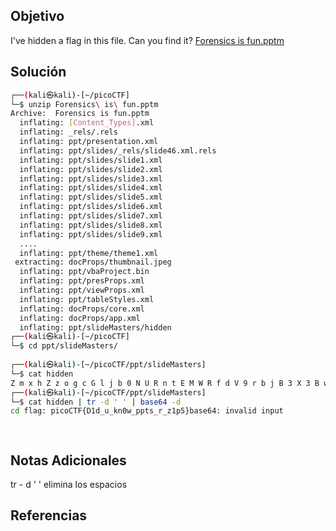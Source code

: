 ## Objetivo
I've hidden a flag in this file. Can you find it? [Forensics is fun.pptm](https://mercury.picoctf.net/static/2e739f9e0dc9f4c1556ea6b033c3ec8e/Forensics%20is%20fun.pptm)
## Solución
```bash
┌──(kali㉿kali)-[~/picoCTF]
└─$ unzip Forensics\ is\ fun.pptm
Archive:  Forensics is fun.pptm
  inflating: [Content_Types].xml     
  inflating: _rels/.rels             
  inflating: ppt/presentation.xml    
  inflating: ppt/slides/_rels/slide46.xml.rels  
  inflating: ppt/slides/slide1.xml   
  inflating: ppt/slides/slide2.xml   
  inflating: ppt/slides/slide3.xml   
  inflating: ppt/slides/slide4.xml   
  inflating: ppt/slides/slide5.xml   
  inflating: ppt/slides/slide6.xml   
  inflating: ppt/slides/slide7.xml   
  inflating: ppt/slides/slide8.xml   
  inflating: ppt/slides/slide9.xml   
  ....
  inflating: ppt/theme/theme1.xml    
 extracting: docProps/thumbnail.jpeg  
  inflating: ppt/vbaProject.bin      
  inflating: ppt/presProps.xml       
  inflating: ppt/viewProps.xml       
  inflating: ppt/tableStyles.xml     
  inflating: docProps/core.xml       
  inflating: docProps/app.xml        
  inflating: ppt/slideMasters/hidden  
┌──(kali㉿kali)-[~/picoCTF]
└─$ cd ppt/slideMasters/   
                                                                                 
┌──(kali㉿kali)-[~/picoCTF/ppt/slideMasters]
└─$ cat hidden          
Z m x h Z z o g c G l j b 0 N U R n t E M W R f d V 9 r b j B 3 X 3 B w d H N f c l 9 6 M X A 1 f Q                                                                                 
┌──(kali㉿kali)-[~/picoCTF/ppt/slideMasters]
└─$ cat hidden | tr -d ' ' | base64 -d
cd flag: picoCTF{D1d_u_kn0w_ppts_r_z1p5}base64: invalid input

  
```
## Notas Adicionales
tr - d ' ' elimina los espacios
## Referencias
